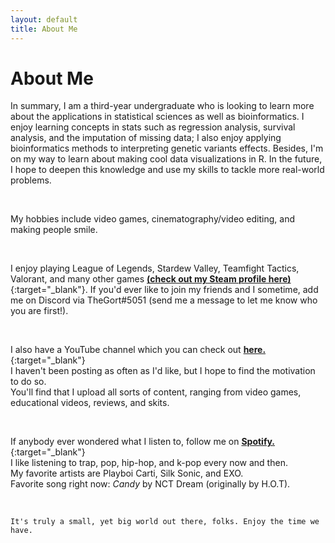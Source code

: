 ```yaml
---
layout: default
title: About Me
---
```

# About Me


In summary, I am a third-year undergraduate who is looking to learn more about the applications in statistical sciences as well as bioinformatics. 
I enjoy learning concepts in stats such as regression analysis, survival analysis, and the imputation of missing data; I also 
enjoy applying bioinformatics methods to interpreting genetic variants effects. Besides, I'm on my way to learn about making cool data visualizations in R.
In the future, I hope to deepen this knowledge and use my skills to tackle more real-world problems.

&nbsp;

My hobbies include video games, cinematography/video editing, and making people smile.

&nbsp;

I enjoy playing League of Legends, Stardew Valley, Teamfight Tactics, Valorant, and many other games [**(check out my Steam profile here)**](https://steamcommunity.com/id/thegortisthebestrightnow/){:target="_blank"}.
If you'd ever like to join my friends and I sometime, add me on Discord via TheGort#5051 (send me a message to let me know who you are first!).

&nbsp;

I also have a YouTube channel which you can check out [**here.**](https://www.youtube.com/channel/UCaaYCWSM01Ke6LqG100zg0A){:target="_blank"}  
I haven't been posting as often as I'd like, but I hope to find the motivation to do so.  
You'll find that I upload all sorts of content, ranging from video games, educational videos, reviews, and skits.

&nbsp;

If anybody ever wondered what I listen to, follow me on [**Spotify.**](https://open.spotify.com/user/6r2g75pi5l7e863bglv83pzj9?si=CZbhiKIdRq2NqdZcS2SdHQ){:target="_blank"}  
I like listening to trap, pop, hip-hop, and k-pop every now and then.  
My favorite artists are Playboi Carti, Silk Sonic, and EXO.  
Favorite song right now: *Candy* by NCT Dream (originally by H.O.T).

&nbsp;

`It's truly a small, yet big world out there, folks. Enjoy the time we have.`

